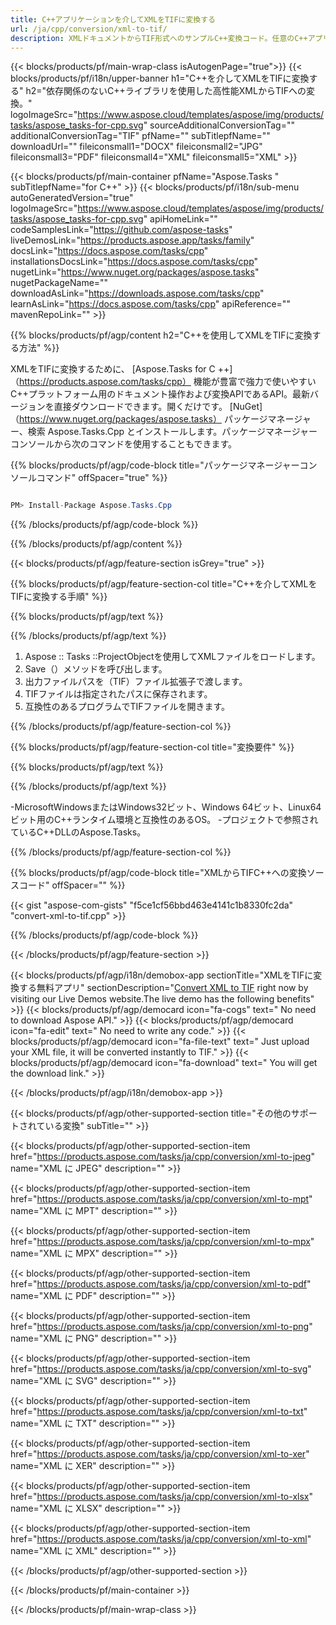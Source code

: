 ```yaml
---
title: C++アプリケーションを介してXMLをTIFに変換する 
url: /ja/cpp/conversion/xml-to-tif/ 
description: XMLドキュメントからTIF形式へのサンプルC++変換コード。任意のC++アプリケーション内でのバッチXMLからTIFへの変換にサンプルコードを使用します。
---
```


{{< blocks/products/pf/main-wrap-class isAutogenPage="true">}}
{{< blocks/products/pf/i18n/upper-banner h1="C++を介してXMLをTIFに変換する" h2="依存関係のないC++ライブラリを使用した高性能XMLからTIFへの変換。" logoImageSrc="https://www.aspose.cloud/templates/aspose/img/products/tasks/aspose_tasks-for-cpp.svg" sourceAdditionalConversionTag="" additionalConversionTag="TIF" pfName="" subTitlepfName="" downloadUrl="" fileiconsmall1="DOCX" fileiconsmall2="JPG" fileiconsmall3="PDF" fileiconsmall4="XML" fileiconsmall5="XML" >}}

{{< blocks/products/pf/main-container pfName="Aspose.Tasks " subTitlepfName="for C++" >}}
{{< blocks/products/pf/i18n/sub-menu autoGeneratedVersion="true" logoImageSrc="https://www.aspose.cloud/templates/aspose/img/products/tasks/aspose_tasks-for-cpp.svg" apiHomeLink="" codeSamplesLink="https://github.com/aspose-tasks" liveDemosLink="https://products.aspose.app/tasks/family" docsLink="https://docs.aspose.com/tasks/cpp" installationsDocsLink="https://docs.aspose.com/tasks/cpp" nugetLink="https://www.nuget.org/packages/aspose.tasks" nugetPackageName="" downloadAsLink="https://downloads.aspose.com/tasks/cpp" learnAsLink="https://docs.aspose.com/tasks/cpp" apiReference="" mavenRepoLink="" >}}

{{% blocks/products/pf/agp/content h2="C++を使用してXMLをTIFに変換する方法" %}}

 XMLをTIFに変換するために、
 [Aspose.Tasks for C ++]（https://products.aspose.com/tasks/cpp）
 機能が豊富で強力で使いやすいC++プラットフォーム用のドキュメント操作および変換APIであるAPI。最新バージョンを直接ダウンロードできます。開くだけです。
 [NuGet]（https://www.nuget.org/packages/aspose.tasks）
 パッケージマネージャー、検索
 Aspose.Tasks.Cpp
 とインストールします。パッケージマネージャーコンソールから次のコマンドを使用することもできます。

{{% blocks/products/pf/agp/code-block title="パッケージマネージャーコンソールコマンド" offSpacer="true" %}}

```cs

PM> Install-Package Aspose.Tasks.Cpp

```

{{% /blocks/products/pf/agp/code-block %}}

{{% /blocks/products/pf/agp/content %}}

{{< blocks/products/pf/agp/feature-section isGrey="true" >}}

{{% blocks/products/pf/agp/feature-section-col title="C++を介してXMLをTIFに変換する手順" %}}

{{% blocks/products/pf/agp/text %}}


{{% /blocks/products/pf/agp/text %}}

1. Aspose :: Tasks ::ProjectObjectを使用してXMLファイルをロードします。
1. Save（）メソッドを呼び出します。
1. 出力ファイルパスを（TIF）ファイル拡張子で渡します。
1. TIFファイルは指定されたパスに保存されます。
1. 互換性のあるプログラムでTIFファイルを開きます。

{{% /blocks/products/pf/agp/feature-section-col %}}

{{% blocks/products/pf/agp/feature-section-col title="変換要件" %}}

{{% blocks/products/pf/agp/text %}}


{{% /blocks/products/pf/agp/text %}}

-MicrosoftWindowsまたはWindows32ビット、Windows 64ビット、Linux64ビット用のC++ランタイム環境と互換性のあるOS。
-プロジェクトで参照されているC++DLLのAspose.Tasks。

{{% /blocks/products/pf/agp/feature-section-col %}}

{{% blocks/products/pf/agp/code-block title="XMLからTIFC++への変換ソースコード" offSpacer="" %}}

{{< gist "aspose-com-gists" "f5ce1cf56bbd463e4141c1b8330fc2da" "convert-xml-to-tif.cpp" >}}

{{% /blocks/products/pf/agp/code-block %}}

{{< /blocks/products/pf/agp/feature-section >}}

<!-- aboutfile Starts -->

{{< blocks/products/pf/agp/i18n/demobox-app sectionTitle="XMLをTIFに変換する無料アプリ" sectionDescription="[Convert XML to TIF](https://products.aspose.app/tasks/conversion/xml-to-tif) right now by visiting our Live Demos website.The live demo has the following benefits" >}}
        {{< blocks/products/pf/agp/democard icon="fa-cogs" text=" No need to download Aspose API." >}}
        {{< blocks/products/pf/agp/democard icon="fa-edit" text=" No need to write any code." >}}
        {{< blocks/products/pf/agp/democard icon="fa-file-text" text=" Just upload your XML file, it will be converted instantly to TIF." >}}
        {{< blocks/products/pf/agp/democard icon="fa-download" text=" You will get the download link." >}}

{{< /blocks/products/pf/agp/i18n/demobox-app >}}

<!-- aboutfile Ends -->

{{< blocks/products/pf/agp/other-supported-section title="その他のサポートされている変換" subTitle="" >}}

{{< blocks/products/pf/agp/other-supported-section-item href="https://products.aspose.com/tasks/ja/cpp/conversion/xml-to-jpeg" name="XML に JPEG" description="" >}}

{{< blocks/products/pf/agp/other-supported-section-item href="https://products.aspose.com/tasks/ja/cpp/conversion/xml-to-mpt" name="XML に MPT" description="" >}}

{{< blocks/products/pf/agp/other-supported-section-item href="https://products.aspose.com/tasks/ja/cpp/conversion/xml-to-mpx" name="XML に MPX" description="" >}}

{{< blocks/products/pf/agp/other-supported-section-item href="https://products.aspose.com/tasks/ja/cpp/conversion/xml-to-pdf" name="XML に PDF" description="" >}}

{{< blocks/products/pf/agp/other-supported-section-item href="https://products.aspose.com/tasks/ja/cpp/conversion/xml-to-png" name="XML に PNG" description="" >}}

{{< blocks/products/pf/agp/other-supported-section-item href="https://products.aspose.com/tasks/ja/cpp/conversion/xml-to-svg" name="XML に SVG" description="" >}}

{{< blocks/products/pf/agp/other-supported-section-item href="https://products.aspose.com/tasks/ja/cpp/conversion/xml-to-txt" name="XML に TXT" description="" >}}

{{< blocks/products/pf/agp/other-supported-section-item href="https://products.aspose.com/tasks/ja/cpp/conversion/xml-to-xer" name="XML に XER" description="" >}}

{{< blocks/products/pf/agp/other-supported-section-item href="https://products.aspose.com/tasks/ja/cpp/conversion/xml-to-xlsx" name="XML に XLSX" description="" >}}

{{< blocks/products/pf/agp/other-supported-section-item href="https://products.aspose.com/tasks/ja/cpp/conversion/xml-to-xml" name="XML に XML" description="" >}}



{{< /blocks/products/pf/agp/other-supported-section >}}

{{< /blocks/products/pf/main-container >}}
    
{{< /blocks/products/pf/main-wrap-class >}}